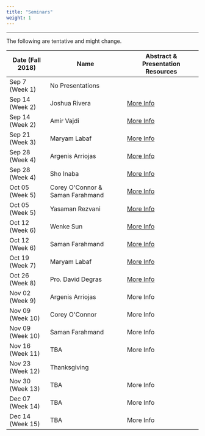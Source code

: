 ```yaml
---
title: "Seminars"
weight: 1
---
```


***


The following are tentative and might change.

Date (Fall 2018)|  Name    | Abstract & Presentation Resources
 --------------|----------|------------------------
 Sep 7 (Week 1)  |No Presentations|
 Sep 14 (Week 2) |Joshua Rivera| [More Info](sep-14th-josh)
 Sep 14 (Week 2) |Amir Vajdi |   [More Info](sep-14th-amir)
 Sep 21 (Week 3) |Maryam Labaf|   [More Info](sep-21st-maryam)   		   
 Sep 28 (Week 4) |Argenis Arriojas| [More Info](sep-28th-argenis)
 Sep 28 (Week 4) |Sho Inaba| [More Info](sep-28th-sho)
 Oct 05 (Week 5) |Corey O'Connor & Saman Farahmand | [More Info](oct-05th-coreyandsaman)
 Oct 05 (Week 5) |Yasaman Rezvani| [More Info](oct-05th-yasaman)
 Oct 12 (Week 6) |Wenke Sun| [More Info](oct-12th-wenke)
 Oct 12 (Week 6) |Saman Farahmand |[More Info](oct-12th-samen)
 Oct 19 (Week 7) |Maryam Labaf|[More Info](oct-19th-maryam) 
 Oct 26 (Week 8) |Pro. David Degras| [More Info](oct-26th-david)
 Nov 02 (Week 9) |Argenis Arriojas| More Info<!-- ](argenis/argenis2) -->
 Nov 09 (Week 10) |Corey O'Connor|More Info<!-- ](corey/corey1) -->
 Nov 09 (Week 10) |Saman Farahmand |More Info<!-- ](saman/saman2) -->
 Nov 16 (Week 11) | TBA|More Info
 Nov 23 (Week 12) | Thanksgiving
 Nov 30 (Week 13) | TBA|More Info
 Dec 07 (Week 14) | TBA|More Info
 Dec 14 (Week 15) | TBA|More Info






